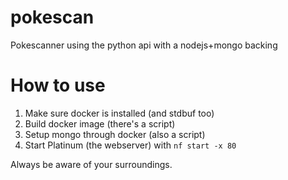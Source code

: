 # pokescan
Pokescanner using the python api with a nodejs+mongo backing

# How to use
1. Make sure docker is installed (and stdbuf too)
2. Build docker image (there's a script)
3. Setup mongo through docker (also a script)
4. Start Platinum (the webserver) with `nf start -x 80`

Always be aware of your surroundings.
